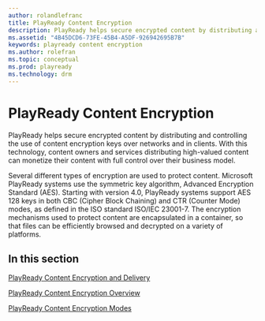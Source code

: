 ```yaml
---
author: rolandlefranc
title: PlayReady Content Encryption
description: PlayReady helps secure encrypted content by distributing and controlling the use of content encryption keys over networks and in clients.
ms.assetid: "4B45DCD6-73FE-45B4-A5DF-926942695B7B"
keywords: playready content encryption
ms.author: rolefran
ms.topic: conceptual
ms.prod: playready
ms.technology: drm
---
```



# PlayReady Content Encryption

PlayReady helps secure encrypted content by distributing and controlling the use of content encryption keys over networks and in clients. With this technology, content owners and services distributing high-valued content can monetize their content with full control over their business model.

Several different types of encryption are used to protect content. Microsoft PlayReady systems use the symmetric key algorithm, Advanced Encryption Standard (AES). Starting with version 4.0, PlayReady systems support AES 128 keys in both CBC (Cipher Block Chaining) and CTR (Counter Mode) modes, as defined in the ISO standard ISO/IEC 23001-7. The encryption mechanisms used to protect content are encapsulated in a container, so that files can be efficiently browsed and decrypted on a variety of platforms.

## In this section

[PlayReady Content Encryption and Delivery](content-encryption-and-delivery.md)

[PlayReady Content Encryption Overview](content-encryption-overview.md)

[PlayReady Content Encryption Modes](content-encryption-modes.md)